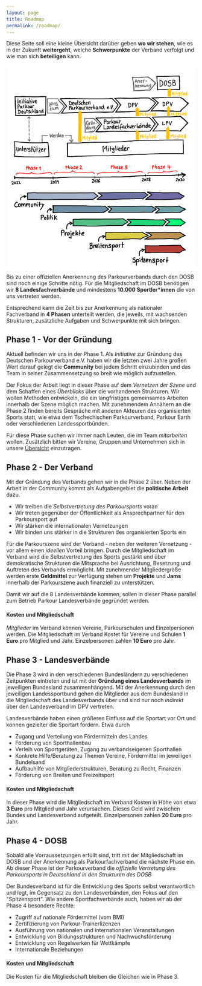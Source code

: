 ```yaml
---
layout: page
title: Roadmap
permalink: /roadmap/
---
```


Diese Seite soll eine kleine Übersicht darüber geben **wo wir stehen**, wie es in der Zukunft **weitergeht**, welche **Schwerpunkte** der Verband verfolgt und wie man sich **beteiligen** kann.

![Eine kleine Übersicht der Roadmap](/assets/main/roadmap3.png)

Bis zu einer offiziellen Anerkennung des Parkourverbands durch den DOSB sind noch einige Schritte nötig. Für die Mitgliedschaft im DOSB benötigen wir **8 Landesfachverbände** und mindestens **10.000 Sportler\*innen** die von uns vertreten werden.

Entsprechend kann die Zeit bis zur Anerkennung als nationaler Fachverband in **4 Phasen** unterteilt werden, die jeweils, mit wachsenden Strukturen, zusätzliche Aufgaben und Schwerpunkte mit sich bringen.

## Phase 1 - Vor der Gründung

Aktuell befinden wir uns in der Phase 1. Als _Initiative_ zur Gründung des Deutschen Parkourverband e.V. haben wir die letzten zwei Jahre großen Wert darauf gelegt die **Community** bei jedem Schritt einzubinden und das Team in seiner Zusammensetzung so breit wie möglich aufzustellen.

Der Fokus der Arbeit liegt in dieser Phase auf dem _Vernetzen der Szene_ und dem Schaffen eines _Überblicks_ über die vorhandenen Strukturen. Wir wollen Methoden entwickeln, die ein langfristiges gemeinsames Arbeiten innerhalb der Szene möglich machen. Mit zunehmendem Annähern an die Phase 2 finden bereits Gespräche mit anderen Akteuren des organisierten Sports statt, wie etwa dem Tschechischen Parkourverband, Parkour Earth oder verschiedenen Landessportbünden.

Für diese Phase suchen wir immer nach Leuten, die im Team _mitarbeiten_ wollen. Zusätzlich bitten wir Vereine, Gruppen und Unternehmen sich in unsere [Übersicht](www.parkour-deutschland.de/kontakt) einzutragen.

## Phase 2 - Der Verband

Mit der Gründung des Verbands gehen wir in die Phase 2 über. Neben der Arbeit in der Community kommt als Aufgabengebiet die **politische Arbeit** dazu.

- Wir treiben die _Selbstvertretung des Parkoursports_ voran
- Wir treten gegenüber der Öffentlichkeit als Ansprechpartner für den Parkoursport auf
- Wir stärken die internationalen Vernetzungen
- Wir binden uns stärker in die Strukturen des organisierten Sports ein

Für die Parkourszene wird der Verband - neben der weiteren Vernetzung - vor allem einen _ideellen_ Vorteil bringen. Durch die Mitgliedschaft im Verband wird die Selbstvertretung des Sports gestärkt und über demokratische Strukturen die Mitsprache bei Ausrichtung, Besetzung und Auftreten des Verbands ermöglicht. Mit zunehmender Mitgliedergröße werden erste **Geldmittel** zur Verfügung stehen um **Projekte** und **Jams** innerhalb der Parkourszene auch finanziell zu unterstützen.

Damit wir auf die 8 Landesverbände kommen, sollen in dieser Phase parallel zum Betrieb Parkour Landesverbände gegründet werden.

#### Kosten und Mitgliedschaft

_Mitglieder_ im Verband können Vereine, Parkourschulen und Einzelpersonen werden. Die Mitgliedschaft im Verband Kostet für Vereine und Schulen **1 Euro** pro Mitglied und Jahr. Einzelpersonen zahlen **10 Euro** pro Jahr.

## Phase 3 - Landesverbände

Die Phase 3 wird in den verschiedenen Bundesländern zu verschiedenen Zeitpunkten eintreten und ist mit der **Gründung eines Landesverbands** im jeweiligen Bundesland zusammenhängend. Mit der Anerkennung durch den jeweiligen Landessportbund gehen die Mitglieder aus dem Bundesland in die Mitgliedschaft des Landesverbands über und sind nur noch _indirekt_ über den Landesverband im DPV vertreten.

Landesverbände haben einen größeren Einfluss auf die Sportart vor Ort und können gezielter die Sportart fördern. Etwa durch

- Zugang und Verteilung von Fördermitteln des Landes
- Förderung von Sporthallenbau
- Verleih von Sportgeräten, Zugang zu verbandseigenen Sporthallen
- Konkrete Hilfe/Beratung zu Themen Vereine, Fördermittel im jeweiligen Bundelsand
- Aufbauhilfe von Mitgliederstrukturen, Beratung zu Recht, Finanzen
- Förderung von Breiten und Freizeitsport

#### Kosten und Mitgliedschaft

In dieser Phase wird die Mitgliedschaft im Verband Kosten in Höhe von etwa **3 Euro** pro Mitglied und Jahr verursachen. Dieses Geld wird zwischen Bundes und Landesverband aufgeteilt. Einzelpersonen zahlen **20 Euro** pro Jahr.

## Phase 4 - DOSB

Sobald alle Vorraussetzungen erfüllt sind, tritt mit der Mitgliedschaft im DOSB und der Anerkennung als Parkourfachverband die nächste Phase ein. Ab dieser Phase ist der Parkourverband die _offizielle Vertretung des Parkoursports in Deutschland in den Strukturen des DOSB_

Der Bundesverband ist für die Entwicklung des Sports selbst verantwortlich und legt, im Gegensatz zu den Landesverbänden, den Fokus auf den "Spitzensport". Wie andere Sportfachverbände auch, haben wir ab der Phase 4 besondere Rechte:

- Zugriff auf nationale Fördermittel (vom BMI)
- Zertifizierung von Parkour-Trainerlizenzen
- Ausführung von nationalen und internationalen Veranstaltungen
- Entwicklung von Bildungsstrukturen und Nachwuchsförderung
- Entwicklung von Regelwerken für Wettkämpfe
- Internationale Beziehungen

#### Kosten und Mitgliedschaft

Die Kosten für die Mitgliedschaft bleiben die Gleichen wie in Phase 3.
